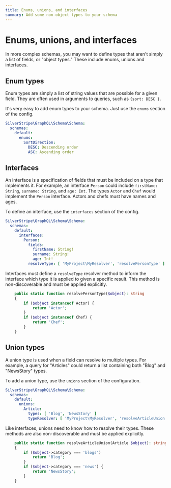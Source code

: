 ```yaml
---
title: Enums, unions, and interfaces
summary: Add some non-object types to your schema
---
```


# Enums, unions, and interfaces

In more complex schemas, you may want to define types that aren't simply a list of fields, or
"object types." These include enums, unions and interfaces.


## Enum types

Enum types are simply a list of string values that are possible for a given field. They are
often used in arguments to queries, such as `{sort: DESC }`.

It's very easy to add enum types to your schema. Just use the `enums` section of the config.

```yaml
SilverStripe\GraphQL\Schema\Schema:
  schemas:
    default:
      enums:
        SortDirection:
          DESC: Descending order
          ASC: Ascending order
```


## Interfaces

An interface is a specification of fields that must be included on a type that implements it.
For example, an interface `Person` could include `firstName: String`, `surname: String`, and
`age: Int`. The types `Actor` and `Chef` would implement the `Person` interface. Actors and
chefs must have names and ages.

To define an interface, use the `interfaces` section of the config.

```yaml
SilverStripe\GraphQL\Schema\Schema:
  schemas:
    default:
      interfaces:
        Person:
          fields:
            firstName: String!
            surname: String!
            age: Int!
          resolveType: [ 'MyProject\MyResolver', 'resolvePersonType' ]
```

Interfaces must define a `resolveType` resolver method to inform the interface
which type it is applied to given a specific result. This method is non-discoverable and
must be applied explicitly.

```php
    public static function resolvePersonType($object): string
    {
        if ($object instanceof Actor) {
            return 'Actor';
        }
        if ($object instanceof Chef) {
            return 'Chef';
        }
    }
```

## Union types

A union type is used when a field can resolve to multiple types. For example, a query
for "Articles" could return a list containing both "Blog" and "NewsStory" types.

To add a union type, use the `unions` section of the configuration.

```yaml
SilverStripe\GraphQL\Schema\Schema:
  schemas:
    default:
      unions:
        Article:
          types: [ 'Blog', 'NewsStory' ]
          typeResolver: [ 'MyProject\MyResolver', 'resolveArticleUnion' ]
```

Like interfaces, unions need to know how to resolve their types. These methods are also
non-discoverable and must be applied explicitly.

```php
    public static function resolveArticleUnion(Article $object): string
    {
        if ($object->category === 'blogs')
            return 'Blog';
        }
        if ($object->category === 'news') {
            return 'NewsStory';
        }
    }
```


